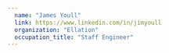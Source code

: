 ```yaml
---
  name: "James Youll"
  link: https://www.linkedin.com/in/jimyoull
  organization: "Ellation"
  occupation_title: "Staff Engineer"
---
```


